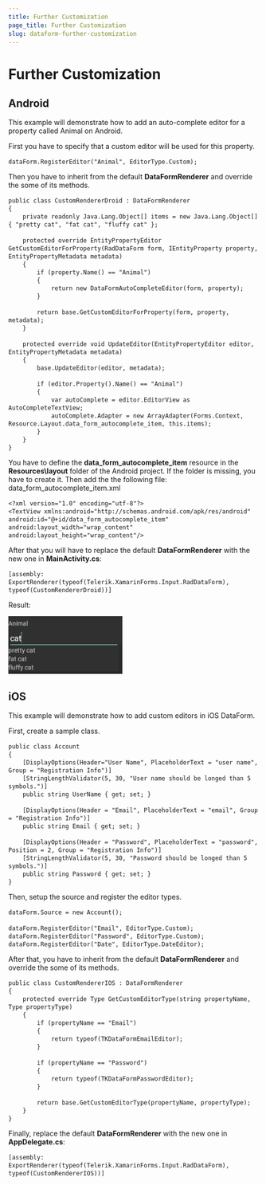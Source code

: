 ```yaml
---
title: Further Customization
page_title: Further Customization
slug: dataform-further-customization
---
```


# Further Customization

## Android

This example will demonstrate how to add an auto-complete editor for a property called Animal on Android.

First you have to specify that a custom editor will be used for this property.

	dataForm.RegisterEditor("Animal", EditorType.Custom);

Then you have to inherit from the default **DataFormRenderer** and override the some of its methods.

	public class CustomRendererDroid : DataFormRenderer
	{
	    private readonly Java.Lang.Object[] items = new Java.Lang.Object[] { "pretty cat", "fat cat", "fluffy cat" };
	
	    protected override EntityPropertyEditor GetCustomEditorForProperty(RadDataForm form, IEntityProperty property, EntityPropertyMetadata metadata)
	    {           
	        if (property.Name() == "Animal")
	        {
	            return new DataFormAutoCompleteEditor(form, property);
	        }
	
	        return base.GetCustomEditorForProperty(form, property, metadata);
	    }
	
	    protected override void UpdateEditor(EntityPropertyEditor editor, EntityPropertyMetadata metadata)
	    {
			base.UpdateEditor(editor, metadata);

	        if (editor.Property().Name() == "Animal")
	        {
	            var autoComplete = editor.EditorView as AutoCompleteTextView;
	            autoComplete.Adapter = new ArrayAdapter(Forms.Context, Resource.Layout.data_form_autocomplete_item, this.items);
	        }
	    }
	}

You have to define the **data\_form\_autocomplete\_item** resource in the **Resources\\layout** folder of the Android project. If the folder is missing, you have to create it. Then add the the following file: data\_form\_autocomplete\_item\.xml

    <?xml version="1.0" encoding="utf-8"?>
    <TextView xmlns:android="http://schemas.android.com/apk/res/android"
    android:id="@+id/data_form_autocomplete_item"
    android:layout_width="wrap_content"
    android:layout_height="wrap_content"/>

After that you will have to replace the default **DataFormRenderer** with the new one in **MainActivity.cs**:

	[assembly: ExportRenderer(typeof(Telerik.XamarinForms.Input.RadDataForm), typeof(CustomRendererDroid))]

Result:

![AutoComplete Editor](images/dataform-custom-renderer-android.png)

## iOS

This example will demonstrate how to add custom editors in iOS DataForm.

First, create a sample class.
 
	public class Account
	{
	    [DisplayOptions(Header="User Name", PlaceholderText = "user name", Group = "Registration Info")]
	    [StringLengthValidator(5, 30, "User name should be longed than 5 symbols.")]
	    public string UserName { get; set; }
	
	    [DisplayOptions(Header = "Email", PlaceholderText = "email", Group = "Registration Info")]
	    public string Email { get; set; }
	
	    [DisplayOptions(Header = "Password", PlaceholderText = "password", Position = 2, Group = "Registration Info")]
	    [StringLengthValidator(5, 30, "Password should be longed than 5 symbols.")]
	    public string Password { get; set; }
	}

Then, setup the source and register the editor types.
 
	dataForm.Source = new Account();

	dataForm.RegisterEditor("Email", EditorType.Custom);
	dataForm.RegisterEditor("Password", EditorType.Custom);
	dataForm.RegisterEditor("Date", EditorType.DateEditor);

After that, you have to inherit from the default **DataFormRenderer** and override the some of its methods.

	public class CustomRendererIOS : DataFormRenderer
	{
	    protected override Type GetCustomEditorType(string propertyName, Type propertyType)
	    {
	        if (propertyName == "Email")
	        {
	            return typeof(TKDataFormEmailEditor);
	        }
	
	        if (propertyName == "Password")
	        {
	            return typeof(TKDataFormPasswordEditor);
	        }
	
	        return base.GetCustomEditorType(propertyName, propertyType);
	    }
	}

Finally, replace the default **DataFormRenderer** with the new one in **AppDelegate.cs**:

	[assembly: ExportRenderer(typeof(Telerik.XamarinForms.Input.RadDataForm), typeof(CustomRendererIOS))]